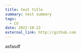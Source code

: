 ```yaml
---
title: test title
summary: test summary
tags:
  - CV
date: 2022-10-22
external_link: http://github.com
---
```

asfasdf